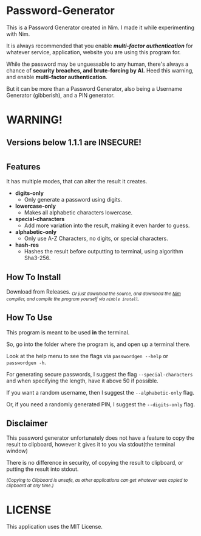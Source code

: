 # Password-Generator
This is a Password Generator created in Nim. I made it while experimenting with Nim.

It is always recommended that you enable ***multi-factor authentication*** for whatever service, application, website you are using this program for.

While the password may be unguessable to any human, there's always a chance of **security breaches, and brute-forcing by AI.**  Heed this warning, and enable **multi-factor authentication**.

But it can be more than a Password Generator, also being a Username Generator (gibberish), and a PIN generator.
# WARNING!
## Versions below 1.1.1 are **INSECURE**!
#
## Features
It has multiple modes, that can alter the result it creates.
- **digits-only**
    - Only generate a password using digits.
- **lowercase-only**
    - Makes all alphabetic characters lowercase.
- **special-characters**
    - Add more variation into the result, making it even harder to guess.
- **alphabetic-only**
    - Only use A-Z Characters, no digits, or special characters.
- **hash-res**
    - Hashes the result before outputting to terminal, using algorithm Sha3-256.
## How To Install
Download from Releases. <sub>*Or just download the source, and download the [Nim](https://nim-lang.org) compiler, and compile the program yourself via `nimble install`.*</sub>
## How To Use
This program is meant to be used **in** the terminal.

So, go into the folder where the program is, and open up a terminal there.

Look at the help menu to see the flags via `passwordgen --help` or `passwordgen -h`.

For generating secure passwords, I suggest the flag `--special-characters` and when specifying the length, have it above 50 if possible.

If you want a random username, then I suggest the `--alphabetic-only` flag.

Or, if you need a randomly generated PIN, I suggest the `--digits-only` flag.
## Disclaimer
This password generator unfortunately does not have a feature to copy the result to clipboard, however it gives it to you via stdout(the terminal window)

There is no difference in security, of copying the result to clipboard, or putting the result into stdout.

<sub>*(Copying to Clipboard is unsafe, as other applications can get whatever was copied to clipboard at any time.)*</sub>
# LICENSE
This application uses the MIT License.
